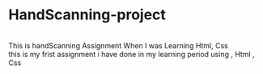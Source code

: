 # HandScanning-project
<br>
This is handScanning Assignment When I was Learning Html, Css
<br>
this is my frist assignment i have done in my learning period using , Html , Css
